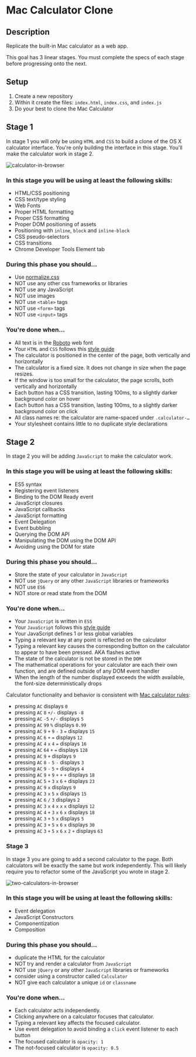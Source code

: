 # Mac Calculator Clone


## Description

Replicate the built-in Mac calculator as a web app.

This goal has 3 linear stages. You must complete the specs of each stage before
progressing onto the next.

## Setup

1. Create a new repository
0. Within it create the files: `index.html`, `index.css`, and `index.js`
0. Do your best to clone the Mac Calculator


## Stage 1

In stage 1 you will only be using `HTML` and `CSS` to build a clone of the OS X
calculator interface. You're only building the interface in this stage. You'll
make the calculator work in stage 2.

![calculator-in-browser](https://cloud.githubusercontent.com/assets/8385/22572099/6786dd74-e957-11e6-9340-278e63aa3809.png)

### In this stage you will be using at least the following skills:

- HTML/CSS positioning
- CSS text/type styling
- Web Fonts
- Proper HTML formatting
- Proper CSS formatting
- Proper DOM positioning of assets
- Positioning with `inline`, `block` and `inline-block`
- CSS pseudo-selectors
- CSS transitions
- Chrome Developer Tools Element tab

### During this phase you should…

- Use [normalize.css](https://necolas.github.io/normalize.css/)
- NOT use any other css frameworks or libraries
- NOT use any JavaScript
- NOT use images
- NOT use `<table>` tags
- NOT use `<form>` tags
- NOT use `<input>` tags

### You're done when…

- All text is in the [Roboto](https://fonts.google.com/specimen/Roboto) web font
- Your `HTML` and `CSS` follows this [style guide](https://google.github.io/styleguide/htmlcssguide.xml)
- The calculator is positioned in the center of the page, both vertically and horizontally
- The calculator is a fixed size. It does not change in size when the page resizes.
- If the window is too small for the calculator, the page scrolls, both vertically and horizontally
- Each button has a CSS transition, lasting 100ms, to a slightly darker background color on hover
- Each button has a CSS transition, lasting 100ms, to a slightly darker background color on click
- All class names re: the calculator are name-spaced under `.calculator-…`
- Your stylesheet contains little to no duplicate style declarations

## Stage 2

In stage 2 you will be adding `JavaScript` to make the calculator work.

### In this stage you will be using at least the following skills:

- ES5 syntax
- Registering event listeners
- Binding to the DOM Ready event
- JavaScript closures
- JavaScript callbacks
- JavaScript formatting
- Event Delegation
- Event bubbling
- Querying the DOM API
- Manipulating the DOM using the DOM API
- Avoiding using the DOM for state

### During this phase you should…

- Store the state of your calculator in `JavaScript`
- NOT use `jQuery` or any other `JavaScript` libraries or frameworks
- NOT use `ES6`
- NOT store or read state from the DOM

### You're done when…

- Your `JavaScript` is written in `ES5`
- Your `JavaScript` follows this [style guide](https://google.github.io/styleguide/jsguide.html)
- Your JavaScript defines 1 or less global variables
- Typing a relevant key at any point is reflected on the calculator
- Typing a relevant key causes the corresponding button on the calculator to appear to have been pressed. AKA flashes active
- The state of the calculator is not be stored in the `DOM`
- The mathematical operations for your calculator are each their own function, and are defined outside of any DOM event handler
- When the length of the number displayed exceeds the width available, the font-size deterministically drops

Calculator functionality and behavior is consistent with [Mac calculator rules](#calculator-rules-and-examples):

- pressing `AC` displays `0`
- pressing `AC` `8` `+/-` displays `-8`
- pressing `AC` `-5` `+/-` displays `5`
- pressing `AC` `99` `%` displays `0.99`
- pressing `AC` `9` `+` `9` `-` `3` `=` displays `15`
- pressing `AC` `6` `+` `=` displays `12`
- pressing `AC` `4` `x` `4` `=` displays `16`
- pressing `AC` `64` `+` `=` displays `128`
- pressing `AC` `9` `+` displays `9`
- pressing `AC` `8` `-` `5` `-` displays `3`
- pressing `AC` `9` `-` `5` `+` displays `4`
- pressing `AC` `9` `+` `9` `+` `+` `+` displays `18`
- pressing `AC` `5` `+` `3` `x` `6` `+` displays `23`
- pressing `AC` `9` `x` displays `9`
- pressing `AC` `3` `x` `5` `x` displays `15`
- pressing `AC` `6` `/` `3` displays `2`
- pressing `AC` `3` `x` `4` `x` `x` `x` displays `12`
- pressing `AC` `4` `+` `3` `x` `6` `x` displays `18`
- pressing `AC` `3` `+` `5` `x` displays `5`
- pressing `AC` `3` `+` `5` `x` `6` `x` displays `30`
- pressing `AC` `3` `+` `5` `x` `6` `x` `2` `+` displays `63`

### Stage 3

In stage 3 you are going to add a second calculator to the page. Both calculators will be exactly the same but work independently. This will likely require you to refactor some of the JavaScript you wrote in stage 2.

![two-calculators-in-browser](https://cloud.githubusercontent.com/assets/8385/22572109/72df42ba-e957-11e6-8c9e-c9efd39045c1.png)

### In this stage you will be using at least the following skills:

- Event delegation
- JavaScript Constructors
- Componentization
- Composition

### During this phase you should…

- duplicate the HTML for the calculator
- NOT try and render a calculator from `JavaScript`
- NOT use `jQuery` or any other `JavaScript` libraries or frameworks
- consider using a constructor called `Calculator`
- NOT give each calculator a unique `id` or `classname`

### You're done when…

- Each calculator acts independently.
- Clicking anywhere on a calculator focuses that calculator.
- Typing a relevant key affects the focused calculator.
- Use event delegation to avoid binding a `click` event listener to each button
- The focused calculator is `opacity: 1`
- The not-focused calculator is `opacity: 0.5`
